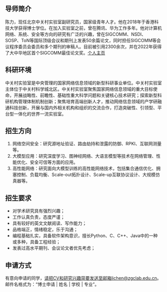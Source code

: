 ## 导师简介
陈力，现任北京中关村实验室副研究员，国家级青年人才。他在2018年于香港科技大学获得博士学位。在加入实验室之前，曾在腾讯、华为工作多年。他对计算机网络、系统、安全等方向的研究有广泛的兴趣，曾在SIGCOMM、NSDI、SOSP、ToN等国际顶级会议和期刊上发表50余篇论文，同时担任SIGCOMM等会议程序委员会委员和多个期刊的审稿人。目前被引用2300余次，并在2022年获得了大中华地区首个SIGCOMM最佳论文奖。[个人主页](https://drchen.li/)

## 科研环境
中关村实验室是中央管理的国家网络信息领域的新型科研事业单位。中关村实验室主体位于中关村科学城北区。中关村实验室聚焦国家网络信息领域的重大目标使命，开展战略性、前瞻性、基础性重大科学问题和关键核心技术研究；探索新型科研机构管理体制机制创新；聚焦培育高端创新人才，推动网络信息领域的产学研融通科技创新，开展与国内外相关机构和组织的交流合作，打造突破性、引领型、平台型一体化的世界一流实验室。

## 招生方向
1. 网络空间安全：研究源地址验证、路由劫持和泄露的防御、RPKI、互联网测量等。
2. 大模型应用：研究深度学习、图神经网络、大语言模型等技术在网络管理、性能优化、安全可信等方面的应用。
3. 高性能网络：研究面向大模型训练的高性能网络技术，包括集合通信优化、拥塞控制、负载均衡、Scale-out拓扑设计、Scale-up互联协议设计、大规模仿真器等。

## 招生要求
- 对学术研究具有强烈兴趣；
- 工作认真负责，态度严谨；
- 具有较好的英文文献阅读、写作能力；
- 品格端正，情绪稳定，乐于沟通；
- 编程基础扎实，具备软件架构意识，擅长Python、C、C++、Java中的一种或多种，具备工程经验；
- 发表过高水平期刊、会议论文者优先考虑；

## 申请方式
有意向申请的同学，请把CV和研究兴趣简要发送至邮箱lichen@zgclab.edu.cn。邮件名格式为：“博士申请 | 姓名 | 学校 | 专业”。

